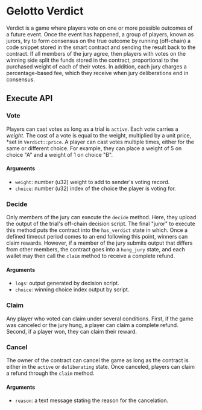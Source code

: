 # Gelotto Verdict

Verdict is a game where players vote on one or more possible outcomes of a
future event. Once the event has happened, a group of players, known as jurors,
try to form consensus on the true outcome by running (off-chain) a code snippet
stored in the smart contract and sending the result back to the
contract. If all members of the jury agree, then players with votes on the
winning side split the funds stored in the contract, proportional to the
purchased weight of each of their votes. In addition, each jury charges a
percentage-based fee, which they receive when jury deliberations end in
consensus.

## Execute API

### Vote

Players can cast votes as long as a trial is `active`. Each vote carries a
_weight_. The cost of a vote is equal to the weight, multiplied by a unit price,
\*set in `Verdict::price`. A player can cast votes
multiple times, either for the same or different choice. For example, they can
place a weight of 5 on choice "A" and a weight of 1 on choice "B".

#### Arguments

- `weight`: number (u32) weight to add to sender's voting record.
- `choice`: number (u32) index of the choice the player is voting for.

### Decide

Only members of the jury can execute the `decide` method. Here, they upload the
output of the trial's off-chain decision script. The final "juror" to execute
this method puts the contract into the `has_verdict` state in which. Once a
defined timeout period comes to an end following this point, winners can claim
rewards. However, if a member of the jury submits output that differs from other
members, the contract goes into a `hung_jury` state, and each wallet may then
call the `claim` method to receive a complete refund.

#### Arguments

- `logs`: output generated by decision script.
- `choice`: winning choice index output by script.

### Claim

Any player who voted can claim under several conditions. First, if the game
was canceled or the jury hung, a player can claim a complete refund. Second, if
a player won, they can claim their reward.

### Cancel

The owner of the contract can cancel the game as long as the contract is either
in the `active` or `deliberating` state. Once canceled, players can claim a
refund through the `claim` method.

#### Arguments

- `reason`: a text message stating the reason for the cancelation.
